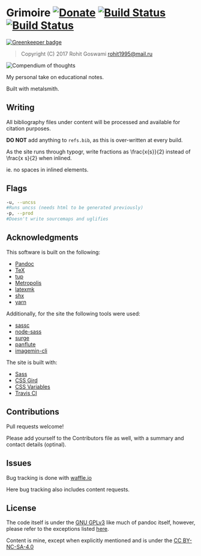 # Grimoire  [![Donate](https://img.shields.io/badge/Donate-PayPal-blue.svg?style=for-the-badge)](https://www.paypal.me/HaoZeke/) [![Build Status](https://travis-ci.org/HaoZeke/zenYoda.svg?branch=master)](https://travis-ci.org/HaoZeke/zenYoda) [![Build Status](https://semaphoreci.com/api/v1/haozeke/grimoire/branches/master/badge.svg)](https://semaphoreci.com/haozeke/grimoire) 

[![Greenkeeper badge](https://badges.greenkeeper.io/HaoZeke/grimoire.svg)](https://greenkeeper.io/)

> Copyright (C) 2017  Rohit Goswami <rohit1995@mail.ru>

![](src/assets/images/grimoire.jpg "Compendium of thoughts")

My personal take on educational notes.

Built with metalsmith.

## Writing
All bibliography files under content will be processed and available for citation purposes.

**DO NOT** add anything to `refs.bib`, as this is over-written at every build.

As the site runs through typogr, write fractions as \frac{x{s}}{2} instead of \frac{x s}{2} when inlined.

ie. no spaces in inlined elements.

## Flags

```bash
-u, --uncss
#Runs uncss (needs html to be generated previously)
-p, --prod
#Doesn't write sourcemaps and uglifies 
```

## Acknowledgments
This software is built on the following:

- [Pandoc](https://github.com/jgm/pandoc)
- [TeX](https://ctan.org/)
- [tup](http://gittup.org/tup/index.html)
- [Metropolis](https://github.com/matze/mtheme)
- [latexmk](http://mg.readthedocs.io/latexmk.html)
- [shx](https://github.com/shelljs/shx)
- [yarn](https://yarnpkg.com/en/)

Additionally, for the site the following tools were used:

- [sassc](https://github.com/sass/sassc)
- [node-sass](https://github.com/sass/node-sass)
- [surge](http://surge.sh)
- [panflute](http://scorreia.com/software/panflute/)
- [imagemin-cli](https://github.com/imagemin/imagemin-cli)

The site is built with:

- [Sass](http://sass-lang.com/)
- [CSS Gird](https://developer.mozilla.org/en-US/docs/Web/CSS/CSS_Grid_Layout)
- [CSS Variables](https://developer.mozilla.org/en-US/docs/Web/CSS/Using_CSS_variables)
- [Travis CI](https://travis-ci.org)

## Contributions
Pull requests welcome!

Please add yourself to the Contributors file as well, with a summary and contact details (optinal).

## Issues
Bug tracking is done with [waffle.io](https://waffle.io/)

Here bug tracking also includes content requests.

<!-- [![Waffle.io - Columns and their card count](https://badge.waffle.io/HaoZeke/zenYoda.svg?columns=all)](https://waffle.io/HaoZeke/zenYoda) -->

## License
The code itself is under the [GNU GPLv3](https://choosealicense.com/licenses/gpl-3.0/) like much of pandoc itself, however, please refer to the exceptions listed [here](https://github.com/jgm/pandoc/blob/master/COPYRIGHT).

Content is mine, except when explicitly mentioned and is under the [CC BY-NC-SA-4.0](https://creativecommons.org/licenses/by-nc-sa/4.0/)